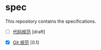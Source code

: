 # spec
This repository contains the specifications.

- [ ] [代码规范](code-spec.md) <span class="std-rec">[draft]</span>
- [x] [Git 规范](gitflow.md) <span class="std-rec">[0.1]</span>


